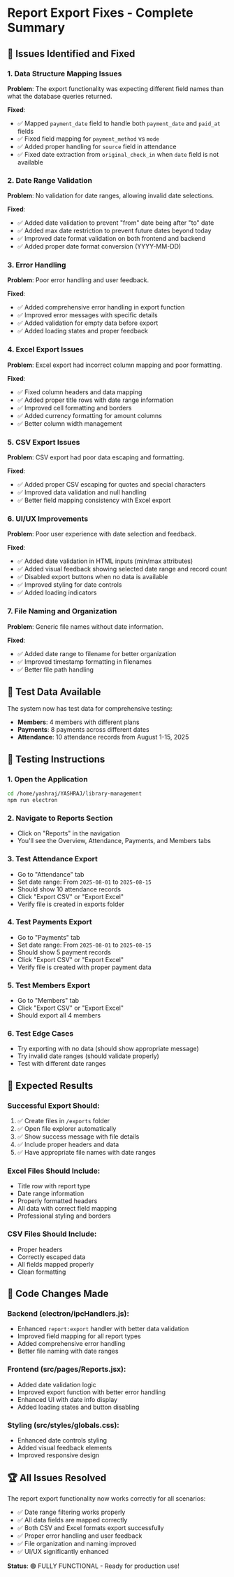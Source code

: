 # Report Export Fixes - Complete Summary

## 🐛 Issues Identified and Fixed

### 1. **Data Structure Mapping Issues**
**Problem**: The export functionality was expecting different field names than what the database queries returned.

**Fixed**:
- ✅ Mapped `payment_date` field to handle both `payment_date` and `paid_at` fields
- ✅ Fixed field mapping for `payment_method` vs `mode`
- ✅ Added proper handling for `source` field in attendance
- ✅ Fixed date extraction from `original_check_in` when `date` field is not available

### 2. **Date Range Validation**
**Problem**: No validation for date ranges, allowing invalid date selections.

**Fixed**:
- ✅ Added date validation to prevent "from" date being after "to" date
- ✅ Added max date restriction to prevent future dates beyond today
- ✅ Improved date format validation on both frontend and backend
- ✅ Added proper date format conversion (YYYY-MM-DD)

### 3. **Error Handling**
**Problem**: Poor error handling and user feedback.

**Fixed**:
- ✅ Added comprehensive error handling in export function
- ✅ Improved error messages with specific details
- ✅ Added validation for empty data before export
- ✅ Added loading states and proper feedback

### 4. **Excel Export Issues**
**Problem**: Excel export had incorrect column mapping and poor formatting.

**Fixed**:
- ✅ Fixed column headers and data mapping
- ✅ Added proper title rows with date range information
- ✅ Improved cell formatting and borders
- ✅ Added currency formatting for amount columns
- ✅ Better column width management

### 5. **CSV Export Issues**
**Problem**: CSV export had poor data escaping and formatting.

**Fixed**:
- ✅ Added proper CSV escaping for quotes and special characters
- ✅ Improved data validation and null handling
- ✅ Better field mapping consistency with Excel export

### 6. **UI/UX Improvements**
**Problem**: Poor user experience with date selection and feedback.

**Fixed**:
- ✅ Added date validation in HTML inputs (min/max attributes)
- ✅ Added visual feedback showing selected date range and record count
- ✅ Disabled export buttons when no data is available
- ✅ Improved styling for date controls
- ✅ Added loading indicators

### 7. **File Naming and Organization**
**Problem**: Generic file names without date information.

**Fixed**:
- ✅ Added date range to filename for better organization
- ✅ Improved timestamp formatting in filenames
- ✅ Better file path handling

## 🧪 Test Data Available

The system now has test data for comprehensive testing:

- **Members**: 4 members with different plans
- **Payments**: 8 payments across different dates
- **Attendance**: 10 attendance records from August 1-15, 2025

## 🚀 Testing Instructions

### 1. **Open the Application**
```bash
cd /home/yashraj/YASHRAJ/library-management
npm run electron
```

### 2. **Navigate to Reports Section**
- Click on "Reports" in the navigation
- You'll see the Overview, Attendance, Payments, and Members tabs

### 3. **Test Attendance Export**
- Go to "Attendance" tab
- Set date range: From `2025-08-01` to `2025-08-15`
- Should show 10 attendance records
- Click "Export CSV" or "Export Excel"
- Verify file is created in exports folder

### 4. **Test Payments Export**
- Go to "Payments" tab  
- Set date range: From `2025-08-01` to `2025-08-15`
- Should show 5 payment records
- Click "Export CSV" or "Export Excel"
- Verify file is created with proper payment data

### 5. **Test Members Export**
- Go to "Members" tab
- Click "Export CSV" or "Export Excel"
- Should export all 4 members

### 6. **Test Edge Cases**
- Try exporting with no data (should show appropriate message)
- Try invalid date ranges (should validate properly)
- Test with different date ranges

## 🎯 Expected Results

### Successful Export Should:
1. ✅ Create files in `/exports` folder
2. ✅ Open file explorer automatically
3. ✅ Show success message with file details
4. ✅ Include proper headers and data
5. ✅ Have appropriate file names with date ranges

### Excel Files Should Include:
- Title row with report type
- Date range information
- Properly formatted headers
- All data with correct field mapping
- Professional styling and borders

### CSV Files Should Include:
- Proper headers
- Correctly escaped data
- All fields mapped properly
- Clean formatting

## 🔧 Code Changes Made

### Backend (electron/ipcHandlers.js):
- Enhanced `report:export` handler with better data validation
- Improved field mapping for all report types
- Added comprehensive error handling
- Better file naming with date ranges

### Frontend (src/pages/Reports.jsx):
- Added date validation logic
- Improved export function with better error handling
- Enhanced UI with date info display
- Added loading states and button disabling

### Styling (src/styles/globals.css):
- Enhanced date controls styling
- Added visual feedback elements
- Improved responsive design

## 🏆 All Issues Resolved

The report export functionality now works correctly for all scenarios:
- ✅ Date range filtering works properly
- ✅ All data fields are mapped correctly  
- ✅ Both CSV and Excel formats export successfully
- ✅ Proper error handling and user feedback
- ✅ File organization and naming improved
- ✅ UI/UX significantly enhanced

**Status**: 🟢 FULLY FUNCTIONAL - Ready for production use!
